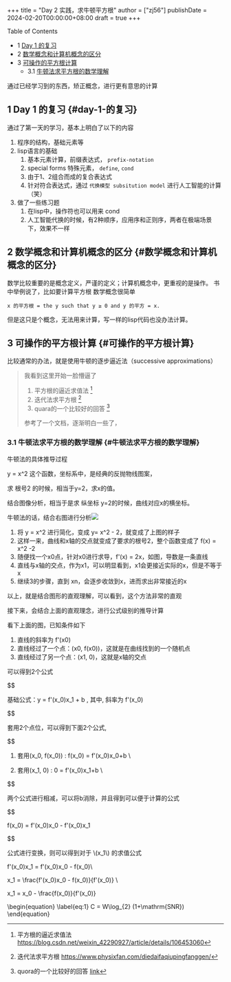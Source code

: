 +++
title = "Day 2 实践，求牛顿平方根"
author = ["zj56"]
publishDate = 2024-02-20T00:00:00+08:00
draft = true
+++

<div class="ox-hugo-toc toc has-section-numbers">

<div class="heading">Table of Contents</div>

- <span class="section-num">1</span> [Day 1 的复习](#day-1-的复习)
- <span class="section-num">2</span> [数学概念和计算机概念的区分](#数学概念和计算机概念的区分)
- <span class="section-num">3</span> [可操作的平方根计算](#可操作的平方根计算)
    - <span class="section-num">3.1</span> [牛顿法求平方根的数学理解](#牛顿法求平方根的数学理解)

</div>
<!--endtoc-->

通过已经学习到的东西，矫正概念，进行更有意思的计算

<!--more-->


## <span class="section-num">1</span> Day 1 的复习 {#day-1-的复习}

通过了第一天的学习，基本上明白了以下的内容

1.  程序的结构，基础元素等
2.  lisp语言的基础
    1.  基本元素计算，前缀表达式， `prefix-notation`
    2.  special forms 特殊元素， `define`, `cond`
    3.  由于1、2组合而成的复合表达式
    4.  针对符合表达式，通过 `代换模型 subsitution model` 进行人工智能的计算（笑）
3.  做了一些练习题
    1.  在lisp中，操作符也可以用来 cond
    2.  人工智能代换的时候，有2种顺序，应用序和正则序，两者在极端场景下，效果不一样


## <span class="section-num">2</span> 数学概念和计算机概念的区分 {#数学概念和计算机概念的区分}

数学比较重要的是概念定义，严谨的定义；计算机概念中，更重视的是操作。
书中举例说了，比如要计算平方根
数学概念很简单

```nil
x 的平方根 = the y such that y ≥ 0 and y 的平方 = x.
```

但是这只是个概念，无法用来计算，写一样的lisp代码也没办法计算。


## <span class="section-num">3</span> 可操作的平方根计算 {#可操作的平方根计算}

比较通常的办法，就是使用牛顿的逐步逼近法（successive approximations）

> 我看到这里开始一脸懵逼了
>
> 1.  平方根的逼近求值法&nbsp;[^fn:1]
> 2.  迭代法求平方根&nbsp;[^fn:2]
> 3.  quara的一个比较好的回答&nbsp;[^fn:3]
>
> 参考了一个文档，逐渐明白一些了，


### <span class="section-num">3.1</span> 牛顿法求平方根的数学理解 {#牛顿法求平方根的数学理解}

牛顿法的具体推导过程

y = x^2 这个函数，坐标系中，是经典的反抛物线图案，

求 根号2 的时候，相当于y=2，求x的值。

结合图像分析，相当于是求 纵坐标 y=2的时候，曲线对应x的横坐标。

牛顿法的话，结合右图进行分析![](http://img.skydrift.cn/1708429907.png?imageMogr2/thumbnail/!70p)

1.  将 y = x^2 进行简化，变成 y= x^2 - 2，就变成了上图的样子
2.  这样一来，曲线和x轴的交点就变成了要求的根号2，整个函数变成了 f(x) = x^2 -2
3.  随便找一个x0点，针对x0进行求导，f'(x) = 2x，如图，导数是一条直线
4.  直线与x轴的交点，作为x1，可以明显看到，x1会更接近实际的x，但是不等于x
5.  继续3的步骤，直到 xn，会逐步收敛到x，进而求出非常接近的x

以上，就是结合图形的直观理解，可以看到，这个方法非常的直观

接下来，会结合上面的直观理念，进行公式级别的推导计算

看下上面的图，已知条件如下

1.  直线的斜率为 f'(x0)
2.  直线经过了一个点：(x0, f(x0))，这就是在曲线找到的一个随机点
3.  直线经过了另一个点：(x1, 0)，这就是x轴的交点

可以得到2个公式

$$

基础公式：y = f'(x_0)x_1 + b , 其中, 斜率为 f'(x_0)

$$

套用2个点位，可以得到下面2个公式,

$$

1.  套用(x_0, f(x_0)) : f(x_0) = f'(x_0)x_0+b \\

2.  套用(x_1, 0) : 0 = f'(x_0)x_1+b \\

$$

两个公式进行相减，可以将b消除，并且得到可以便于计算的公式

$$

f(x_0) = f'(x_0)x_0 - f'(x_0)x_1

$$

公式进行变换，则可以得到对于 \\(x\_1\\) 的求值公式

f'(x_0)x_1 = f'(x_0)x_0 - f(x_0)\\

x_1 = \frac{f'(x\_0)x\_0 - f(x\_0)}{f'(x\_0)} \\

x_1 = x_0 - \frac{f(x\_0)}{f'(x\_0)}

\begin{equation}
\label{eq:1}
C = W\log\_{2} (1+\mathrm{SNR})
\end{equation}

[^fn:1]: 平方根的逼近求值法 <https://blog.csdn.net/weixin_42290927/article/details/106453060>
[^fn:2]: 迭代法求平方根 <https://www.physixfan.com/diedaifaqiupingfanggen/>
[^fn:3]: quora的一个比较好的回答 [link](https://www.quora.com/How-do-you-use-the-Newton-Raphson-method-to-obtain-successive-approximations-of-2-as-the-ratio-of-two-integers)
